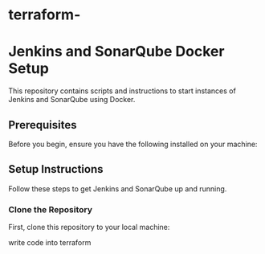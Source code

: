 # terraform-
# Jenkins and SonarQube Docker Setup

This repository contains scripts and instructions to start instances of Jenkins and SonarQube using Docker.

## Prerequisites

Before you begin, ensure you have the following installed on your machine:



## Setup Instructions

Follow these steps to get Jenkins and SonarQube up and running.

### Clone the Repository

First, clone this repository to your local machine:

write code into terraform 
